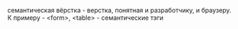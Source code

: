семантическая вёрстка - верстка, понятная и разработчику,
и браузеру. К примеру - \<form>, \<table> - семантические тэги
